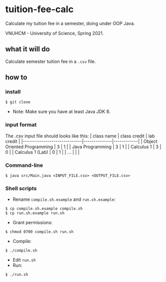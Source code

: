 # tuition-fee-calc
Calculate my tuition fee in a semester, doing under OOP Java.

VNUHCM - University of Science, Spring 2021.

## what it will do
Calculate semester tuition fee in a `.csv` file.

## how to
### install
```shell
$ git clone
```

- Note: Make sure you have at least Java JDK 8.
### input format
The .csv input file should looks like this:
|          class name         | class credit | lab credit |
|-----------------------------|--------------|------------|
| Object Oriented Programming |      3       |      1     |
| Java Programming            |      3       |      1     |
| Calculus 1                  |      3       |      0     |
| Calculus 1 (Lab)            |      0       |      1     |
| ...                         |              |            |

### Command-line
```shell
$ java src/Main.java <INPUT_FILE.csv> <OUTPUT_FILE.csv> 
```
### Shell scripts
- Rename `compile.sh.example` and `run.sh.example`:
```shell
$ cp compile.sh.example compile.sh
$ cp run.sh.example run.sh
```

- Grant permissions:
```shell
$ chmod 0700 compile.sh run.sh
```

- Compile:
```shell
$ ./compile.sh
```

- Edit `run.sh`
- Run:
```shell
$ ./run.sh
```